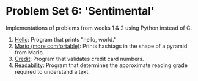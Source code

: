 # Problem Set 6: 'Sentimental'
Implementations of problems from weeks 1 & 2 using Python instead of C.

1. [Hello](https://cs50.harvard.edu/x/2020/psets/6/hello/): Program that prints "hello, world."
2. [Mario (more comfortable)](https://cs50.harvard.edu/x/2020/psets/6/mario/more/): Prints hashtags in the shape of a pyramid from Mario.
3. [Credit](https://cs50.harvard.edu/x/2020/psets/6/credit/): Program that validates credit card numbers.
4. [Readability](https://cs50.harvard.edu/x/2020/psets/6/readability/): Program that determines the approximate reading grade required to understand a text. 
